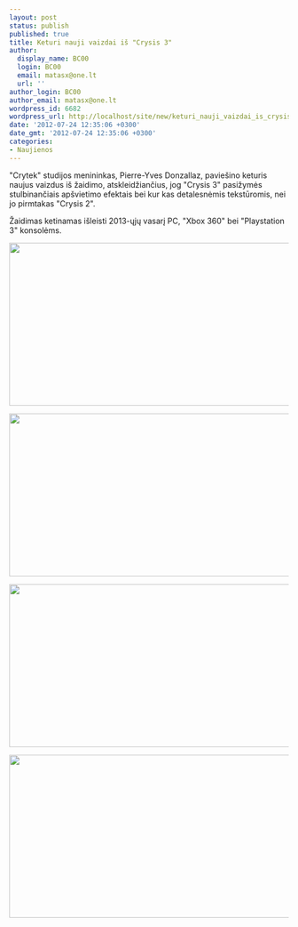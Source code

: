 ```yaml
---
layout: post
status: publish
published: true
title: Keturi nauji vaizdai iš "Crysis 3"
author:
  display_name: BC00
  login: BC00
  email: matasx@one.lt
  url: ''
author_login: BC00
author_email: matasx@one.lt
wordpress_id: 6682
wordpress_url: http://localhost/site/new/keturi_nauji_vaizdai_is_crysis_3/
date: '2012-07-24 12:35:06 +0300'
date_gmt: '2012-07-24 12:35:06 +0300'
categories:
- Naujienos
---
```

<p>
	&quot;Crytek&quot; studijos menininkas, Pierre-Yves Donzallaz, pavie&scaron;ino keturis naujus vaizdus i&scaron; žaidimo, atskleidžiančius, jog &quot;Crysis 3&quot; pasižymės stulbinančiais ap&scaron;vietimo efektais bei kur kas detalesnėmis tekstūromis, nei jo pirmtakas &quot;Crysis 2&quot;.</p>
<p>
	Žaidimas ketinamas i&scaron;leisti 2013-ųjų vasarį PC, &quot;Xbox 360&quot; bei &quot;Playstation 3&quot; konsolėms.</p>
<p>
	<a href="http://technews.lt/userfiles/crysis3(1).jpg"><img alt="" src="http://technews.lt/userfiles/crysis3(1).jpg" style="width: 520px; height: 293px;" /></a></p>
<p>
	<a href="http://technews.lt/userfiles/crysis3(2).jpg"><img alt="" src="http://technews.lt/userfiles/crysis3(2).jpg" style="width: 520px; height: 293px;" /></a></p>
<p>
	<a href="http://technews.lt/userfiles/crysis3(3).jpg"><img alt="" src="http://technews.lt/userfiles/crysis3(3).jpg" style="width: 520px; height: 293px;" /></a></p>
<p>
	<a href="http://technews.lt/userfiles/crysis3(4).jpg"><img alt="" src="http://technews.lt/userfiles/crysis3(4).jpg" style="width: 520px; height: 293px;" /></a></p>
